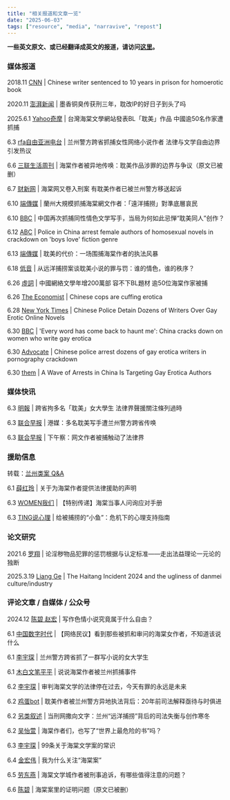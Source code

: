 ```yaml
---
title: "相关报道和文章一览" 
date: "2025-06-03"
tags: ["resource", "media", "narravive", "repost"] 
---
```


**一些英文原文、或已经翻译成英文的报道，请访问[这里](https://freewriters-haitang.github.io/english/posts/000015-reports/)。**

### 媒体报道

2018.11 [CNN](https://www.cnn.com/2018/11/19/china/chinese-erotic-fiction-writer-prison-intl/index.html) | Chinese writer sentenced to 10 years in prison for homoerotic book

2020.11 [澎湃新闻](https://www.thepaper.cn/newsDetail_forward_9990370) | 墨香铜臭传获刑三年，耽改IP的好日子到头了吗

2025.6.1 [Yahoo奇摩](https://tw.news.yahoo.com/%E5%8F%B0%E7%81%A3%E6%B5%B7%E6%A3%A0%E6%96%87%E5%AD%B8%E7%B6%B2%E7%AB%99%E7%99%BC%E8%A1%A8bl%E3%80%8C%E8%80%BD%E7%BE%8E%E3%80%8D%E4%BD%9C%E5%93%81-%E4%B8%AD%E5%9C%8B%E9%80%BE50%E5%90%8D%E4%BD%9C%E5%AE%B6%E9%81%AD%E6%8A%93%E6%8D%95-044506668.html) | 台灣海棠文學網站發表BL「耽美」作品 中國逾50名作家遭抓捕

6.3 [rfa自由亚洲电台](https://www.rfa.org/mandarin/shehui/2025/06/03/china-gay-literature-writer-literature/) | 兰州警方跨省抓捕女性网络小说作者 法律与文学自由边界引发热议

6.6 [三联生活周刊](https://freewriters-haitang.github.io/posts/000130-lifeweek/) | 海棠作者被异地传唤：耽美作品涉罪的边界与争议（原文已被删）

6.7 [财新网](https://freewriters-haitang.github.io/posts/000270-caixin/) | 海棠网又卷入刑案 有耽美作者已被兰州警方移送起诉

6.10 [端傳媒](https://freewriters-haitang.github.io/posts/000310-theinitium/) | 蘭州大規模抓捕海棠網文作者：「遠洋捕撈」對準底層哀民

6.10 [BBC](https://freewriters-haitang.github.io/posts/000300-bbc/) | 中国再次抓捕同性情色文学写手，当局为何如此忌惮“耽美同人”创作？

6.12 [ABC](https://www.abc.net.au/news/2025-06-12/police-in-china-arrest-female-writers-over-homosexual-novels/105403258) | Police in China arrest female authors of homosexual novels in crackdown on 'boys love' fiction genre

6.13 [端傳媒](https://freewriters-haitang.github.io/posts/000380-theinitium/) | 耽美的代价：一场围捕海棠作者的执法风暴

6.18 [低音](https://freewriters-haitang.github.io/posts/000420-voiceless/) | 从远洋捕捞案谈耽美小说的罪与罚：谁的情色，谁的秩序？

6.26 [虛詞](https://freewriters-haitang.github.io/posts/000430-p-articles/) | 中國網絡文學年增200萬部 容不下BL題材 逾50位海棠作家被捕

6.26 [The Economist](https://freewriters-haitang.github.io/english/posts/000480-economist/) | Chinese cops are cuffing erotica

6.28 [New York Times](https://www.nytimes.com/2025/06/28/world/asia/china-boys-love-women.html) | Chinese Police Detain Dozens of Writers Over Gay Erotic Online Novels

6.30 [BBC](https://freewriters-haitang.github.io/english/posts/000450-bbc/) | 'Every word has come back to haunt me': China cracks down on women who write gay erotica

6.30 [Advocate](https://freewriters-haitang.github.io/english/posts/000460-advocate/) | Chinese police arrest dozens of gay erotica writers in pornography crackdown

6.30 [them](https://freewriters-haitang.github.io/english/posts/000470-them/) | A Wave of Arrests in China Is Targeting Gay Erotica Authors

### 媒体快讯

6.3 [明報](https://news.mingpao.com/pns/%E4%B8%AD%E5%9C%8B/article/20250603/s00013/1748887620659) | 跨省拘多名「耽美」女大學生 法律界聲援關注條列過時

6.3 [联合早报](https://www.zaobao.com.sg/realtime/china/story20250603-6549984) | 港媒：多名耽美写手遭兰州警方跨省传唤

6.3 [联合早报](https://www.zaobao.com.sg/realtime/china/story20250603-6553418) | 下午察：网文作者被捕触动了法律界

### 援助信息

转载：[兰州类案 Q&A](https://freewriters-haitang.github.io/posts/000290-lawyer-qa/)

6.1 [薛红玲](https://chinadigitaltimes.net/chinese/718544.html) | 关于为海棠作者提供法律援助的声明

6.3 [WOMEN我们](https://freewriters-haitang.github.io/posts/000040-women/) | 【特别传递】海棠当事人问询应对手册

6.3 [TING说心理](https://mp.weixin.qq.com/s/lwihBtM7JMT6Xt5NnvBihw) | 给被捕捞的“小鱼”：危机下的心理支持指南

### 论文研究

2021.6 [罗翔](https://freewriters-haitang.github.io/posts/000360-luoxiang/) | 论淫秽物品犯罪的惩罚根据与认定标准——走出法益理论一元论的独断

2025.3.19 [Liang Ge](https://freewriters-haitang.github.io/english/posts/000320-liangge/) | The Haitang Incident 2024 and the ugliness of danmei culture/industry

### 评论文章 / 自媒体 / 公众号

2024.12 [陈碧 赵宏](https://freewriters-haitang.github.io/posts/000120-what-freedom/) | 写作色情小说究竟属于什么自由？

6.1 [中国数字时代](https://chinadigitaltimes.net/chinese/718523.html) | 【网络民议】看到那些被抓和审问的海棠女作者，不知道该说什么

6.1 [李宇琛](https://chinadigitaltimes.net/chinese/718536.html) | 兰州警方跨省抓了一群写小说的女大学生

6.1 [木白文笔平平](https://chinadigitaltimes.net/chinese/718566.html) | 说说海棠作者被兰州抓捕事件

6.2 [李宇琛](https://freewriters-haitang.github.io/posts/000350-liyuchen/) | 审判海棠文学的法律停在过去，今天有罪的永远是未来

6.2 [鸡蛋bot](https://chinadigitaltimes.net/chinese/718557.html) | 耽美作者被兰州警方异地执法背后：20年前司法解释亟待与时俱进

6.2 [另类叙述](https://chinadigitaltimes.net/chinese/718570.html) | 当刑网撒向文字：兰州“远洋捕捞”背后的司法失衡与创作寒冬

6.2 [吴怡萱](https://freewriters-haitang.github.io/posts/000100-wuyixuan/) | 海棠作者们，也写了“世界上最危险的书”吗？

6.3 [李宇琛](https://freewriters-haitang.github.io/posts/000340-liyuchen/) | 99条关于海棠文学案的常识

6.4 [金宏伟](https://freewriters-haitang.github.io/posts/000330-jinhongwei/) | 我为什么关注“海棠案”

6.5 [劳东燕](https://freewriters-haitang.github.io/posts/000110-laodongyan/) | 海棠文学城作者被刑事追诉，有哪些值得注意的问题？

6.6 [陈碧](https://freewriters-haitang.github.io/posts/000390-chenbi/) | 海棠案里的证明问题（原文已被删）
